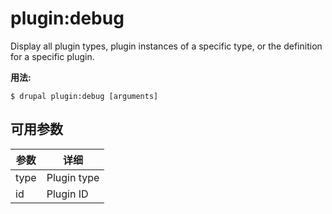 # plugin:debug
Display all plugin types, plugin instances of a specific type, or the definition for a specific plugin.

**用法:**
```
$ drupal plugin:debug [arguments]
```

## 可用参数
参数 | 详细
---------|-------------
type | Plugin type
id | Plugin ID
